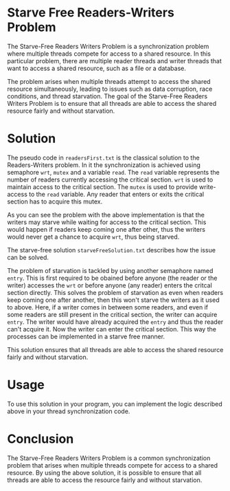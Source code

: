 # Starve Free Readers-Writers Problem

The Starve-Free Readers Writers Problem is a synchronization problem where multiple threads compete for access to a shared resource. In this particular problem, there are multiple reader threads and writer threads that want to access a shared resource, such as a file or a database.

The problem arises when multiple threads attempt to access the shared resource simultaneously, leading to issues such as data corruption, race conditions, and thread starvation. The goal of the Starve-Free Readers Writers Problem is to ensure that all threads are able to access the shared resource fairly and without starvation.

# Solution

The pseudo code in `readersFirst.txt` is the classical solution to the Readers-Writers problem. In it the synchronization is achieved using semaphore `wrt`, `mutex` and a variable `read`. The `read` variable represents the number of readers currently accessing the critical section. `wrt` is used to maintain access to the critical section. The `mutex` is used to provide write-access to the `read` variable. Any reader that enters or exits the critical section has to acquire this mutex.

As you can see the problem with the above implementation is that the writers may starve while waiting for access to the critical section. This would happen if readers keep coming one after other, thus the writers would never get a chance to acquire `wrt`, thus being starved.

The starve-free solution `starveFreeSolution.txt` describes how the issue can be solved.

The problem of starvation is tackled by using another semaphore named `entry`. This is first required to be obained before anyone (the reader or the writer) accesses the `wrt` or before anyone (any reader) enters the critcal section directly. This solves the problem of starvation as even when readers keep coming one after another, then this won't starve the writers as it used to above. Here, if a writer comes in between some readers, and even if some readers are still present in the critical section,  the writer can acquire `entry`. The writer would have already acquired the `entry` and thus the reader can't acquire it. Now the writer can enter the critical section. This way the processes can be implemented in a starve free manner.

This solution ensures that all threads are able to access the shared resource fairly and without starvation.

# Usage

To use this solution in your program, you can implement the logic described above in your thread synchronization code.

# Conclusion

The Starve-Free Readers Writers Problem is a common synchronization problem that arises when multiple threads compete for access to a shared resource. By using the above solution, it is possible to ensure that all threads are able to access the resource fairly and without starvation.
